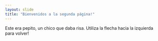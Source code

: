 ```yaml
---
layout: slide
title: "Bienvenidos a la segunda página!"
---
```

Este era pepito, un chico que daba risa.
Utiliza la flecha hacia la izquierda para volver!
